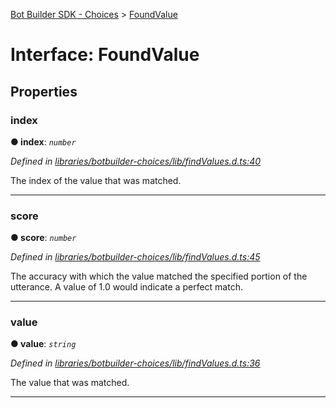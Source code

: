 [Bot Builder SDK - Choices](../README.md) > [FoundValue](../interfaces/botbuilder_choices.foundvalue.md)



# Interface: FoundValue


## Properties
<a id="index"></a>

###  index

**●  index**:  *`number`* 

*Defined in [libraries/botbuilder-choices/lib/findValues.d.ts:40](https://github.com/Microsoft/botbuilder-js/blob/f687311/libraries/botbuilder-choices/lib/findValues.d.ts#L40)*



The index of the value that was matched.




___

<a id="score"></a>

###  score

**●  score**:  *`number`* 

*Defined in [libraries/botbuilder-choices/lib/findValues.d.ts:45](https://github.com/Microsoft/botbuilder-js/blob/f687311/libraries/botbuilder-choices/lib/findValues.d.ts#L45)*



The accuracy with which the value matched the specified portion of the utterance. A value of 1.0 would indicate a perfect match.




___

<a id="value"></a>

###  value

**●  value**:  *`string`* 

*Defined in [libraries/botbuilder-choices/lib/findValues.d.ts:36](https://github.com/Microsoft/botbuilder-js/blob/f687311/libraries/botbuilder-choices/lib/findValues.d.ts#L36)*



The value that was matched.




___



